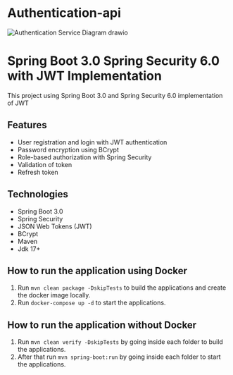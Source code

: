﻿# Authentication-api

![Authentication Service Diagram drawio](https://github.com/ygtyzccc/authentication-api/assets/78899194/028b8f5f-01be-4509-ba10-f85203afadd5)

# Spring Boot 3.0 Spring Security 6.0 with JWT Implementation
This project using Spring Boot 3.0 and Spring Security 6.0 implementation of JWT

## Features
* User registration and login with JWT authentication
* Password encryption using BCrypt
* Role-based authorization with Spring Security
* Validation of token
* Refresh token

## Technologies
* Spring Boot 3.0
* Spring Security
* JSON Web Tokens (JWT)
* BCrypt
* Maven
* Jdk 17+
 
 ## How to run the application using Docker

1. Run `mvn clean package -DskipTests` to build the applications and create the docker image locally.
2. Run `docker-compose up -d` to start the applications.

## How to run the application without Docker

1. Run `mvn clean verify -DskipTests` by going inside each folder to build the applications.
2. After that run `mvn spring-boot:run` by going inside each folder to start the applications.
